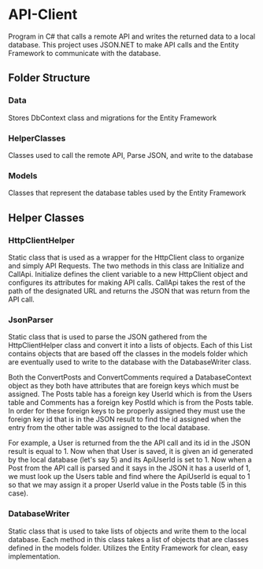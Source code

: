 # API-Client
Program in C# that calls a remote API and writes the returned data to a local database. This project uses JSON.NET to make API calls and the Entity Framework to communicate with the database.

## Folder Structure
### Data
Stores DbContext class and migrations for the Entity Framework 
### HelperClasses
Classes used to call the remote API, Parse JSON, and write to the database
### Models
Classes that represent the database tables used by the Entity Framework

## Helper Classes
### HttpClientHelper
Static class that is used as a wrapper for the HttpClient class to organize and simply API Requests. 
The two methods in this class are Initialize and CallApi. Initialize defines the client variable 
to a new HttpClient object and configures its attributes for making API calls. CallApi takes the rest of 
the path of the designated URL and returns the JSON that was return from the API call.

### JsonParser
Static class that is used to parse the JSON gathered from the HttpClientHelper class and convert it into a lists of objects. 
Each of this List contains objects that are based off the classes in the models folder which are eventually used to write to the database
with the DatabaseWriter class. 

Both the ConvertPosts and ConvertComments required a DatabaseContext object as they both have attributes that are foreign keys which must be
assigned. The Posts table has a foreign key UserId which is from the Users table and Comments has a foreign key PostId which is from the Posts table.
In order for these foreign keys to be properly assigned they must use the foreign key id that is in the JSON result to find the id assigned 
when the entry from the other table was assigned to the local database.

For example, a User is returned from the the API call and its id in the JSON result is equal to 1. Now when that User is saved, it is given an id
generated by the local database (let's say 5) and its ApiUserId is set to 1. Now when a Post from the API call is parsed and it says in the JSON it has a userId
of 1, we must look up the Users table and find where the ApiUserId is equal to 1 so that we may assign it a proper UserId value in the Posts table (5 in this case).

### DatabaseWriter
Static class that is used to take lists of objects and write them to the local database. Each method in this class takes a list of objects that are
classes defined in the models folder. Utilizes the Entity Framework for clean, easy implementation. 

